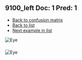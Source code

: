 ## 9100_left Doc: 1 Pred: 1
- [Back to confusion matrix](https://github.com/juliandewit/kaggle_retinopathy/blob/master/matrix.md)
- [Back to list](https://github.com/juliandewit/kaggle_retinopathy/blob/master/lists/11/list.md)
- [Next example in list](https://github.com/juliandewit/kaggle_retinopathy/blob/master/lists/11/91/9116_left.md)

![Eye](https://retinopaty.blob.core.windows.net/size1024/9100_left_1.jpeg)

### 

![Eye]()
